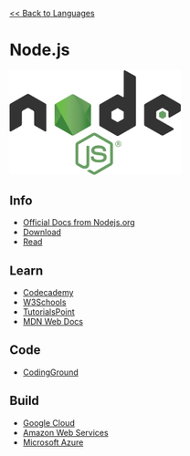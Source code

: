 <a href=".">&lt;&lt; Back to Languages</a>

# Node.js

<img src="logos/Nodejs.png" width="300"/>

## Info
- [Official Docs from Nodejs.org](https://nodejs.org/en/docs/)
- [Download](https://nodejs.org/en/)
- [Read](https://en.wikipedia.org/wiki/Node.js)

## Learn
- [Codecademy](https://www.codecademy.com/learn/learn-node-js)
- [W3Schools](https://www.w3schools.com/nodejs/default.asp)
- [TutorialsPoint](https://www.tutorialspoint.com/nodejs/index.htm)
- [MDN Web Docs](https://developer.mozilla.org/en-US/docs/Learn/Server-side/Express_Nodejs)

## Code
- [CodingGround](https://www.tutorialspoint.com/execute_nodejs_online.php)

## Build
- [Google Cloud](https://cloud.google.com/nodejs)
- [Amazon Web Services](https://aws.amazon.com/developer/language/javascript/)
- [Microsoft Azure](https://docs.microsoft.com/azure/javascript/)
